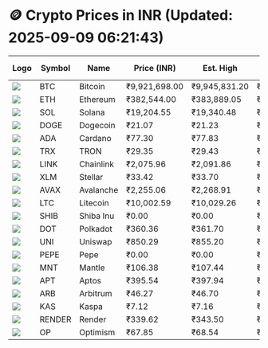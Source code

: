 # 🪙 Crypto Prices in INR (Updated: 2025-09-09 06:21:43)

| Logo | Symbol | Name       | Price (INR) | Est. High | Est. Low | Gross Profit | Fees | Net Profit | ROI % |
|------|--------|------------|-------------|-----------|----------|---------------|------|-------------|--------|
| ![](https://coin-images.coingecko.com/coins/images/1/large/bitcoin.png?1696501400) | BTC    | Bitcoin    | ₹9,921,698.00 | ₹9,945,831.20 | ₹9,897,564.80 | ₹487.66 | ₹200.00 | ₹287.66 | 0.29% |
| ![](https://coin-images.coingecko.com/coins/images/279/large/ethereum.png?1696501628) | ETH    | Ethereum   | ₹382,544.00 | ₹383,889.05 | ₹381,198.95 | ₹705.69 | ₹200.00 | ₹505.69 | 0.51% |
| ![](https://coin-images.coingecko.com/coins/images/4128/large/solana.png?1718769756) | SOL    | Solana     | ₹19,204.55 | ₹19,340.48 | ₹19,068.62 | ₹1,425.72 | ₹200.00 | ₹1,225.72 | 1.23% |
| ![](https://coin-images.coingecko.com/coins/images/5/large/dogecoin.png?1696501409) | DOGE   | Dogecoin   | ₹21.07 | ₹21.23 | ₹20.91 | ₹1,520.73 | ₹200.00 | ₹1,320.73 | 1.32% |
| ![](https://coin-images.coingecko.com/coins/images/975/large/cardano.png?1696502090) | ADA    | Cardano    | ₹77.30 | ₹77.83 | ₹76.77 | ₹1,391.24 | ₹200.00 | ₹1,191.24 | 1.19% |
| ![](https://coin-images.coingecko.com/coins/images/1094/large/tron-logo.png?1696502193) | TRX    | TRON       | ₹29.35 | ₹29.43 | ₹29.28 | ₹512.38 | ₹200.00 | ₹312.38 | 0.31% |
| ![](https://coin-images.coingecko.com/coins/images/877/large/chainlink-new-logo.png?1696502009) | LINK   | Chainlink  | ₹2,075.96 | ₹2,091.86 | ₹2,060.06 | ₹1,543.79 | ₹200.00 | ₹1,343.79 | 1.34% |
| ![](https://coin-images.coingecko.com/coins/images/100/large/fmpFRHHQ_400x400.jpg?1735231350) | XLM    | Stellar    | ₹33.42 | ₹33.70 | ₹33.14 | ₹1,701.97 | ₹200.00 | ₹1,501.97 | 1.50% |
| ![](https://coin-images.coingecko.com/coins/images/12559/large/Avalanche_Circle_RedWhite_Trans.png?1696512369) | AVAX   | Avalanche  | ₹2,255.06 | ₹2,268.91 | ₹2,241.21 | ₹1,236.16 | ₹200.00 | ₹1,036.16 | 1.04% |
| ![](https://coin-images.coingecko.com/coins/images/2/large/litecoin.png?1696501400) | LTC    | Litecoin   | ₹10,002.59 | ₹10,029.26 | ₹9,975.92 | ₹534.72 | ₹200.00 | ₹334.72 | 0.33% |
| ![](https://coin-images.coingecko.com/coins/images/11939/large/shiba.png?1696511800) | SHIB   | Shiba Inu  | ₹0.00 | ₹0.00 | ₹0.00 | ₹1,015.24 | ₹200.00 | ₹815.24 | 0.82% |
| ![](https://coin-images.coingecko.com/coins/images/12171/large/polkadot.png?1696512008) | DOT    | Polkadot   | ₹360.36 | ₹361.70 | ₹359.02 | ₹747.87 | ₹200.00 | ₹547.87 | 0.55% |
| ![](https://coin-images.coingecko.com/coins/images/12504/large/uniswap-logo.png?1720676669) | UNI    | Uniswap    | ₹850.29 | ₹855.20 | ₹845.38 | ₹1,161.49 | ₹200.00 | ₹961.49 | 0.96% |
| ![](https://coin-images.coingecko.com/coins/images/29850/large/pepe-token.jpeg?1696528776) | PEPE   | Pepe       | ₹0.00 | ₹0.00 | ₹0.00 | ₹1,285.09 | ₹200.00 | ₹1,085.09 | 1.09% |
| ![](https://coin-images.coingecko.com/coins/images/30980/large/Mantle-Logo-mark.png?1739213200) | MNT    | Mantle     | ₹106.38 | ₹107.44 | ₹105.32 | ₹2,019.63 | ₹200.00 | ₹1,819.63 | 1.82% |
| ![](https://coin-images.coingecko.com/coins/images/26455/large/aptos_round.png?1696525528) | APT    | Aptos      | ₹395.54 | ₹397.94 | ₹393.14 | ₹1,220.94 | ₹200.00 | ₹1,020.94 | 1.02% |
| ![](https://coin-images.coingecko.com/coins/images/16547/large/arb.jpg?1721358242) | ARB    | Arbitrum   | ₹46.27 | ₹46.70 | ₹45.84 | ₹1,878.29 | ₹200.00 | ₹1,678.29 | 1.68% |
| ![](https://coin-images.coingecko.com/coins/images/25751/large/kaspa-icon-exchanges.png?1696524837) | KAS    | Kaspa      | ₹7.12 | ₹7.16 | ₹7.08 | ₹1,144.15 | ₹200.00 | ₹944.15 | 0.94% |
| ![](https://coin-images.coingecko.com/coins/images/11636/large/rndr.png?1696511529) | RENDER | Render     | ₹339.62 | ₹343.50 | ₹335.74 | ₹2,314.33 | ₹200.00 | ₹2,114.33 | 2.11% |
| ![](https://coin-images.coingecko.com/coins/images/25244/large/Optimism.png?1696524385) | OP     | Optimism   | ₹67.85 | ₹68.54 | ₹67.16 | ₹2,054.79 | ₹200.00 | ₹1,854.79 | 1.85% |
